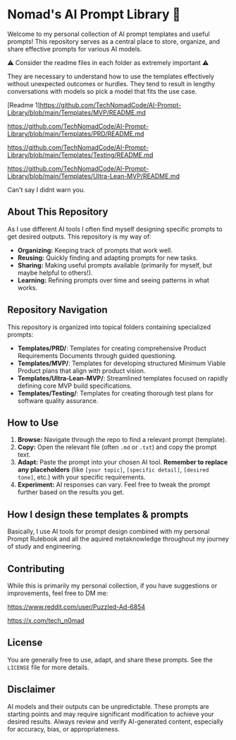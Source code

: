 # Nomad's AI Prompt Library 🧠

Welcome to my personal collection of AI prompt templates and useful prompts! This repository serves as a central place to store, organize, and share effective prompts for various AI models.

⚠️ Consider the readme files in each folder as extremely important ⚠️ 

They are necessary to understand how to use the templates effectively without unexpected outcomes or hurdles. They tend to result in lengthy conversations with models so pick a model that fits the use case.

[Readme 1]https://github.com/TechNomadCode/AI-Prompt-Library/blob/main/Templates/MVP/README.md

https://github.com/TechNomadCode/AI-Prompt-Library/blob/main/Templates/PRD/README.md

https://github.com/TechNomadCode/AI-Prompt-Library/blob/main/Templates/Testing/README.md

https://github.com/TechNomadCode/AI-Prompt-Library/blob/main/Templates/Ultra-Lean-MVP/README.md

Can't say I didnt warn you.

## About This Repository

As I use different AI tools I often find myself designing specific prompts to get desired outputs. This repository is my way of:

*   **Organizing:** Keeping track of prompts that work well.
*   **Reusing:** Quickly finding and adapting prompts for new tasks.
*   **Sharing:** Making useful prompts available (primarily for myself, but maybe helpful to others!).
*   **Learning:** Refining prompts over time and seeing patterns in what works.

## Repository Navigation

This repository is organized into topical folders containing specialized prompts:

* **Templates/PRD/**: Templates for creating comprehensive Product Requirements Documents through guided questioning.
* **Templates/MVP/**: Templates for developing structured Minimum Viable Product plans that align with product vision.
* **Templates/Ultra-Lean-MVP/**: Streamlined templates focused on rapidly defining core MVP build specifications.
* **Templates/Testing/**: Templates for creating thorough test plans for software quality assurance.

## How to Use

1.  **Browse:** Navigate through the repo to find a relevant prompt (template).
2.  **Copy:** Open the relevant file (often `.md` or `.txt`) and copy the prompt text.
3.  **Adapt:** Paste the prompt into your chosen AI tool. **Remember to replace any placeholders** (like `[your topic]`, `[specific detail]`, `[desired tone]`, etc.) with your specific requirements.
4.  **Experiment:** AI responses can vary. Feel free to tweak the prompt further based on the results you get.

## How I design these templates & prompts

Basically, I use AI tools for prompt design combined with my personal Prompt Rulebook and all the aquired metaknowledge throughout my journey of study and engineering.

## Contributing

While this is primarily my personal collection, if you have suggestions or improvements, feel free to DM me:

https://www.reddit.com/user/Puzzled-Ad-6854

https://x.com/tech_n0mad

## License

You are generally free to use, adapt, and share these prompts. See the `LICENSE` file for more details. 

## Disclaimer

AI models and their outputs can be unpredictable. These prompts are starting points and may require significant modification to achieve your desired results. Always review and verify AI-generated content, especially for accuracy, bias, or appropriateness.